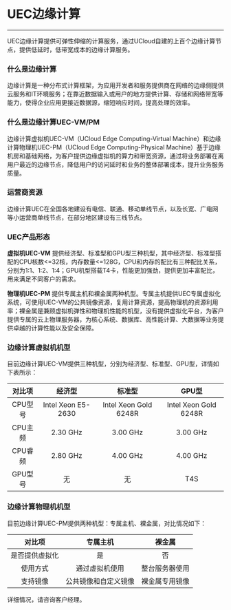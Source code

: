 # UEC边缘计算
------
UEC边缘计算提供可弹性伸缩的计算服务，通过UCloud自建的上百个边缘计算节点，提供低延时，低带宽成本的边缘计算服务。



### 什么是边缘计算

边缘计算是一种分布式计算框架，为应用开发者和服务提供商在网络的边缘侧提供云服务和IT环境服务；在靠近数据输入或用户的地方提供计算、存储和网络带宽等能力，使得企业应用更接近数据源，缩短响应时间，提高处理的效率。




###  什么是边缘计算UEC-VM/PM
边缘计算虚拟机UEC-VM（UCloud Edge Computing-Virtual Machine）和边缘计算物理机UEC-PM（UCloud Edge Computing-Physical Machine）基于边缘机房和基础网络，为客户提供边缘虚拟机的算力和带宽资源，通过将业务部署在离用户最近的边缘节点，降低用户的访问延时和业务的整体部署成本，提升业务服务质量。




### 运营商资源
边缘计算UEC在全国各地建设有电信、联通、移动单线节点，以及长宽、广电网等小运营商单线节点，在部分地区建设有三线节点。




### UEC产品形态  
**虚拟机UEC-VM**
提供经济型、标准型和GPU型三种机型，其中经济型、标准型搭配的CPU核数<=32核，内存数量<=128G，CPU和内存的配比有三种配比关系，分别为1:1、1:2、1:4；GPU机型搭载T4卡，性能更加强劲，提供更加丰富配比，用来满足不同客户的需求。

**物理机UEC-PM**
提供专属主机和裸金属两种机型。专属主机提供UEC专属虚拟化系统，可使用UEC-VM的公共镜像资源，复用计算资源，提高物理机的资源利用率；裸金属是兼顾虚拟机弹性和物理机性能的机型，没有提供虚拟化平台，为客户提供专属的云上物理服务器，为核心系统、数据库、高性能计算、大数据等业务提供卓越的计算性能以及安全保障。



### 边缘计算虚拟机机型

目前边缘计算UEC-VM提供三种机型，分别为经济型、标准型、GPU型，详情如下表所示：

| 对比项  |       经济型       |        标准型         |         GPU型         |
| :-----: | :----------------: | :-------------------: | :-------------------: |
| CPU型号 | Intel Xeon E5-2630 | Intel Xeon Gold 6248R | Intel Xeon Gold 6248R |
| CPU主频 |      2.30 GHz      |       3.00 GHz        |       3.00 GHz        |
| CPU睿频 |      2.80 GHz      |       4.00 GHz        |       4.00 GHz        |
| GPU型号 |         无         |          无           |          T4S          |



### 边缘计算物理机机型

目前边缘计算UEC-PM提供两种机型：专属主机、裸金属，对比情况如下：

|     对比项     |       专属主机       |     裸金属     |
| :------------: | :------------------: | :------------: |
| 是否提供虚拟化 |          是          |       否       |
|    使用方式    |    通过虚拟机使用    | 整台服务器使用 |
|    支持镜像    | 公共镜像和自定义镜像 | 裸金属专用镜像 |

详细情况，请咨询客户经理。

